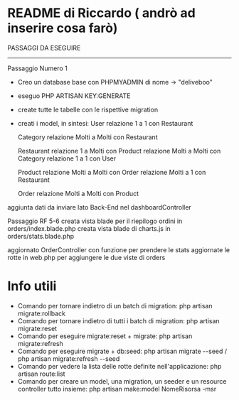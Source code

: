 # README di Riccardo ( andrò ad inserire cosa farò)

PASSAGGI DA ESEGUIRE 

------------------------------------------------------------------------------------------

Passaggio Numero 1

- Creo un database base con PHPMYADMIN di nome -> "deliveboo"

- eseguo PHP ARTISAN KEY:GENERATE

- create tutte le tabelle con le rispettive migration

- creati i model, in sintesi:
   User relazione 1 a 1 con Restaurant

   Category relazione Molti a Molti con Restaurant

   Restaurant relazione 1 a Molti con Product
              relazione Molti a Molti con Category
              relazione 1 a 1 con User

   Product relazione Molti a Molti con Order
           relazione Molti a 1 con Restaurant

   Order relazione Molti a Molti con Product           


aggiunta dati da inviare lato Back-End nel dashboardController



Passaggio RF 5-6
creata vista blade per il riepilogo ordini in orders/index.blade.php
creata vista blade di charts.js in orders/stats.blade.php

aggiornato OrderController con funzione per prendere le stats
aggiornate le rotte in web.php per aggiungere le due viste di orders








# Info utili
- Comando per tornare indietro di un batch di migration: php artisan migrate:rollback
- Comando per tornare indietro di tutti i batch di migration: php artisan migrate:reset
- Comando per eseguire migrate:reset + migrate: php artisan migrate:refresh
- Comando per eseguire migrate + db:seed: php artisan migrate --seed / php artisan migrate:refresh --seed
- Comando per vedere la lista delle rotte definite nell'applicazione: php artisan route:list
- Comando per creare un model, una migration, un seeder e un resource controller tutto insieme: php artisan make:model NomeRisorsa -msr

